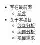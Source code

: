 <!-- _sidebar.md -->

- 写在最前面
  - [前言](README.md) <!--注意这里是相对路径-->
- 关于本项目
  - [涉众分析](/md/page1.md)
  - [问题分析](/md/page2.md)
  - [项目需求](aa.md)
